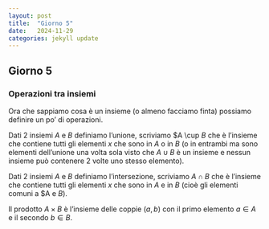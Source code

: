 ```yaml
---
layout: post
title:  "Giorno 5"
date:   2024-11-29 
categories: jekyll update
---
```


## Giorno 5

### Operazioni tra insiemi

Ora che sappiamo cosa è un insieme (o almeno facciamo finta) possiamo definire
un po’ di operazioni.

Dati 2 insiemi $A$ e $B$ definiamo l’unione, scriviamo $A \cup $B$ che è l’insieme che
contiene tutti gli elementi $x$ che sono in $A$ o in $B$ (o in entrambi ma sono elementi
dell’unione una volta sola visto che $A \cup B$ è un insieme e nessun insieme può
contenere 2 volte uno stesso elemento).

Dati 2 insiemi $A$ e $B$ definiamo l’intersezione, scriviamo $A \cap B$ che è l’insieme
che contiene tutti gli elementi $x$ che sono in $A$ e in $B$ (cioè gli elementi comuni
a $A e $B$).

Il prodotto $A \times B$ è l’insieme delle coppie $(a, b)$ con il primo elemento $a \in A$ e
il secondo $b \in B$. 


